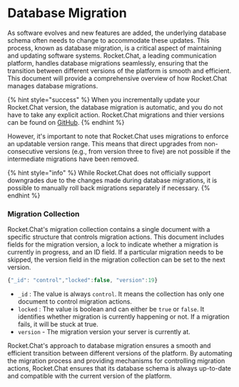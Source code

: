 # Database Migration

As software evolves and new features are added, the underlying database schema often needs to change to accommodate these updates. This process, known as database migration, is a critical aspect of maintaining and updating software systems. Rocket.Chat, a leading communication platform, handles database migrations seamlessly, ensuring that the transition between different versions of the platform is smooth and efficient. This document will provide a comprehensive overview of how Rocket.Chat manages database migrations.

{% hint style="success" %}
When you incrementally update your Rocket.Chat version, the database migration is automatic, and you do not have to take any explicit action. Rocket.Chat migrations and thier versions can be found on [GitHub](https://github.com/RocketChat/Rocket.Chat/blob/develop/apps/meteor/server/startup/migrations).
{% endhint %}

However, it's important to note that Rocket.Chat uses migrations to enforce an updatable version range. This means that direct upgrades from non-consecutive versions (e.g., from version three to five) are not possible if the intermediate migrations have been removed.

{% hint style="info" %}
While Rocket.Chat does not officially support downgrades due to the changes made during database migrations, it is possible to manually roll back migrations separately if necessary.
{% endhint %}

### Migration Collection

Rocket.Chat's migration collection contains a single document with a specific structure that controls migration actions. This document includes fields for the migration version, a lock to indicate whether a migration is currently in progress, and an ID field. If a particular migration needs to be skipped, the version field in the migration collection can be set to the next version.

```javascript
{"_id": "control","locked":false, "version":19}
```

* &#x20;`_id` : The value is always `control`. It means the collection has only one document to control migration actions.
* &#x20;`locked` : The value is boolean and can either be `true` or `false`. It identifies whether migration is currently happening or not. If  a migration fails, it will be stuck at true.
* &#x20;`version` - The migration version your server is currently at.

Rocket.Chat's approach to database migration ensures a smooth and efficient transition between different versions of the platform. By automating the migration process and providing mechanisms for controlling migration actions, Rocket.Chat ensures that its database schema is always up-to-date and compatible with the current version of the platform.
